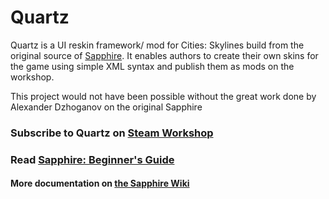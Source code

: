 # Quartz

Quartz is a UI reskin framework/ mod for Cities: Skylines build from the original source of [Sapphire](https://github.com/AlexanderDzhoganov/Skylines-Sapphire). It enables authors to create their own skins for the game using simple XML syntax and publish them as mods on the workshop. 

This project would not have been possible without the great work done by Alexander Dzhoganov on the original Sapphire

### Subscribe to Quartz on [Steam Workshop](http://steamcommunity.com/sharedfiles/filedetails/?id=421770876)

### Read [Sapphire: Beginner's Guide](https://github.com/AlexanderDzhoganov/Skylines-Sapphire/wiki/Sapphire:-Beginner's-Guide)

#### More documentation on [the Sapphire Wiki](https://github.com/AlexanderDzhoganov/Skylines-Sapphire/wiki)
